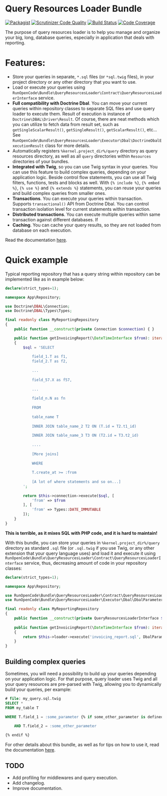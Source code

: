 Query Resources Loader Bundle
=============================

[![Packagist](https://img.shields.io/packagist/v/RunOpenCode/query-resources-loader-bundle.svg)](https://packagist.org/packages/runopencode/query-resources-loader-bundle)
[![Scrutinizer Code Quality](https://scrutinizer-ci.com/g/RunOpenCode/query-resources-loader-bundle/badges/quality-score.png?b=master)](https://scrutinizer-ci.com/g/RunOpenCode/query-resources-loader-bundle/?branch=master)
[![Build Status](https://scrutinizer-ci.com/g/RunOpenCode/query-resources-loader-bundle/badges/build.png?b=master)](https://scrutinizer-ci.com/g/RunOpenCode/query-resources-loader-bundle/build-status/master)
[![Code Coverage](https://scrutinizer-ci.com/g/RunOpenCode/query-resources-loader-bundle/badges/coverage.png?b=master)](https://scrutinizer-ci.com/g/RunOpenCode/query-resources-loader-bundle/?branch=master)

The purpose of query resources loader is to help you manage and organize your big, long, database queries, especially in
application that deals with reporting.

# Features:

- Store your queries in separate, `*.sql` files (or `*sql.twig` files), in your project directory or any other directory
  that you want to use.
- Load or execute your queries using `RunOpenCode\Bundle\QueryResourcesLoader\Contract\QueryResourcesLoaderInterface`
  service.
- **Full compatibility with Doctrine Dbal**. You can move your current queries within repository classes to separate SQL
  files and use query loader to execute them. Result of execution is instance of `Doctrine\DBAL\Driver\Result`. Of
  course, there are neat methods which you can utilize to fetch data from result set, such
  as `getSingleScalarResult()`, `getSingleResult()`, `getScalarResult()`, etc...
  See `RunOpenCode\Bundle\QueryResourcesLoader\Executor\Dbal\DoctrineDbalExecutionResult` class for more details.
- Automatically registers `%kernel.project_dir%/query` directory as query resources directory, as well as all `query`
  directories within `Resources` directories of your bundles.
- **Integrated with Twig**, so you can use Twig syntax in your queries. You can use this feature to build complex
  queries, depending on your application logic. Beside control flow statements, you can use all Twig filters, functions,
  tests and blocks as well. With `{% include %}`, `{% embed %}`, `{% use %}` and `{% extends %}` statements, you can
  reuse your queries and build complex queries from smaller ones.
- **Transactions**. You can execute your queries within transaction. Supports `transactional()` API from Doctrine Dbal.
  You can control transaction isolation level for current statements within transaction.
- **Distributed transactions**. You can execute multiple queries within same transaction against different databases. If
- **Caching**. You can cache your query results, so they are not loaded from database on each execution.

Read the documentation [here](docs/index.md).

# Quick example

Typical reporting repository that has a query string within repository can be implemented like as in example below:

```php
declare(strict_types=1);

namespace App\Repository;

use Doctrine\DBAL\Connection;
use Doctrine\DBAL\Types\Types;

final readonly class MyReportingRepository 
{
    public function __construct(private Connection $connection) { }

    public function getInvoicingReport(\DateTimeInterface $from): iterable
    {
        $sql = 'SELECT 
            
            field_1.T as f1,
            field_2.T as f2,
            
            ...
            
            field_57.X as f57,
            
            ...
            
            field_n.N as fn
            
            FROM 
            
            table_name T
            
            INNER JOIN table_name_2 T2 ON (T.id = T2.t1_id)
            
            INNER JOIN table_name_3 T3 ON (T2.id = T3.t2_id)
            
            ....
            
            [More joins]
            
            WHERE
            
            T.create_at >= :from
            
            [A lot of where statements and so on...]                                           
        ';
        
        return $this->connection->execute($sql, [ 
            'from' => $from 
        ], [
            'from' => Types::DATE_IMMUTABLE        
        ]);            
    }
}
```

**This is terrible, as it mixes SQL with PHP code, and it is hard to maintain!**

With this bundle, you can store your queries in `%kernel.project_dir%/query` directory as standard `.sql` file (or
`.sql.twig` if you use Twig, or any other extension that your query language uses) and load it and execute it using
`RunOpenCode\Bundle\QueryResourcesLoader\Contract\QueryResourcesLoaderInterface` service, thus, decreasing amount of
code in your repository classes:

```php
declare(strict_types=1);

namespace App\Repository;

use RunOpenCode\Bundle\QueryResourcesLoader\Contract\QueryResourcesLoaderInterface;
use RunOpenCode\Bundle\QueryResourcesLoader\Executor\Dbal\DbalParameters;

final readonly class MyReportingRepository 
{
    public function __construct(private QueryResourcesLoaderInterface $loader) { }                 
    
    public function getInvoicingReport(\DateTimeInterface $from): iterable
    {
        return $this->loader->execute('invoicing_report.sql', DbalParameters::create()->dateTimeImmutable('from', $from));      
    }
}
```

## Building complex queries

Sometimes, you will need a possibility to build up your queries depending on your application logic. For that purpose,
query loader uses Twig and all your query resources are pre-parsed with Twig, allowing you to dynamically build your
queries, per example:

```sql
# file: my_query.sql.twig
SELECT *
FROM my_table T

WHERE T.field_1 = :some_parameter {% if some_other_parameter is defined %}

    AND T.field_2 = :some_other_parameter 
    
{% endif %}
```

For other details about this bundle, as well as for tips on how to use it, read the documentation [here](docs/index.md).

## TODO

- Add profiling for middlewares and query execution.
- Add changelog.
- Improve documentation.

